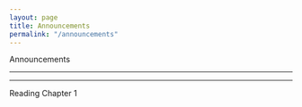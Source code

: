 ```yaml
---
layout: page
title: Announcements
permalink: "/announcements"
---
```


Announcements

---
---
Reading Chapter 1

